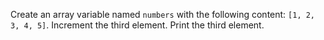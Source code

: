 Create an array variable named `numbers` with the following content: `[1, 2, 3, 4, 5]`.
Increment the third element.
Print the third element.
